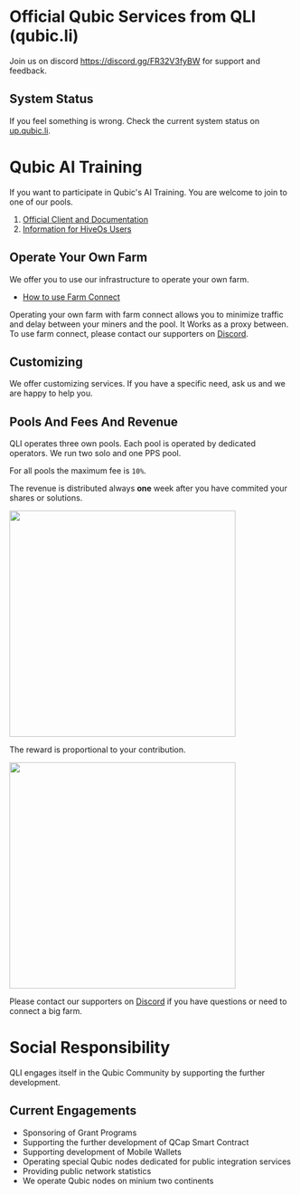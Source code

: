 # Official Qubic Services from QLI (qubic.li)

Join us on discord https://discord.gg/FR32V3fyBW for support and feedback.

## System Status
If you feel something is wrong. Check the current system status on [up.qubic.li](https://up.qubic.li/).

# Qubic AI Training
If you want to participate in Qubic's AI Training. You are welcome to join to one of our pools.

1. [Official Client and Documentation](https://github.com/qubic-li/client)
2. [Information for HiveOs Users](https://github.com/qubic-li/hiveos)

## Operate Your Own Farm
We offer you to use our infrastructure to operate your own farm.

- [How to use Farm Connect](https://github.com/qubic-li/client/blob/main/farm-connect.md)

Operating your own farm with farm connect allows you to minimize traffic and delay between your miners and the pool. It Works as a proxy between.
To use farm connect, please contact our supporters on [Discord](https://discord.gg/FR32V3fyBW).

## Customizing
We offer customizing services. If you have a specific need, ask us and we are happy to help you.

## Pools And Fees And Revenue
QLI operates three own pools. Each pool is operated by dedicated operators. We run two solo and one PPS pool.

For all pools the maximum fee is `10%`.

The revenue is distributed always **one** week after you have commited your shares or solutions.

<img src="https://github.com/user-attachments/assets/56f61d70-d8f0-4540-adf9-c5e057c8b4f6" width="400">

The reward is proportional to your contribution.

<img src="https://github.com/user-attachments/assets/554bda11-30d1-48fb-8fe1-381703c06d78" width="400">

Please contact our supporters on [Discord](https://discord.gg/FR32V3fyBW) if you have questions or need to connect a big farm.

# Social Responsibility
QLI engages itself in the Qubic Community by supporting the further development.

## Current Engagements
- Sponsoring of Grant Programs
- Supporting the further development of QCap Smart Contract
- Supporting development of Mobile Wallets
- Operating special Qubic nodes dedicated for public integration services
- Providing public network statistics
- We operate Qubic nodes on minium two continents

